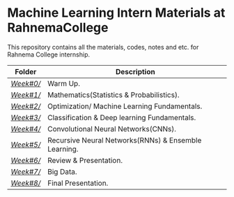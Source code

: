 # Machine Learning Intern Materials at RahnemaCollege

This repository contains all the materials, codes, notes and etc. for Rahnema College internship.


| Folder | Description |
|--|--|
| [*Week#0/*](https://github.com/mohammadhashemii/ML-RahnemaCollege/tree/master/Week-0) | Warm Up. |
| [*Week#1/*]() | Mathematics(Statistics & Probabilistics). |
| [*Week#2/*]() | Optimization/ Machine Learning Fundamentals. |
| [*Week#3/*]() | Classification & Deep learning Fundamentals. |
| [*Week#4/*]() | Convolutional Neural Networks(CNNs). |
| [*Week#5/*]() | Recursive Neural Networks(RNNs) & Ensemble Learning. |
| [*Week#6/*]() | Review & Presentation. |
| [*Week#7/*]() | Big Data. |
| [*Week#8/*]() | Final Presentation. |

